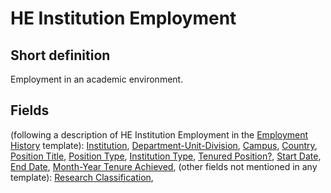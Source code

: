 # HE Institution Employment
## Short definition
Employment in an academic environment.
## Fields
(following a description of HE Institution Employment in the [Employment History](../Templates/Employment%20History.md) template):
[Institution](../Object-Fields/HE%20Institution%20Employment/Institution.md),
[Department-Unit-Division](../Object-Fields/HE%20Institution%20Employment/Department-Unit-Division.md),
[Campus](../Object-Fields/HE%20Institution%20Employment/Campus.md),
[Country](../Object-Fields/HE%20Institution%20Employment/Country.md),
[Position Title](../Object-Fields/HE%20Institution%20Employment/Position%20Title.md),
[Position Type](../Object-Fields/HE%20Institution%20Employment/Position%20Type.md),
[Institution Type](../Object-Fields/HE%20Institution%20Employment/Institution%20Type.md),
[Tenured Position?](../Object-Fields/HE%20Institution%20Employment/Tenured%20Position.md),
[Start Date](../Object-Fields/HE%20Institution%20Employment/Start%20Date.md),
[End Date](../Object-Fields/HE%20Institution%20Employment/End%20Date.md),
[Month-Year Tenure Achieved](../Object-Fields/HE%20Institution%20Employment/Month-Year%20Tenure%20Achieved.md),
(other fields not mentioned in any template):
[Research Classification](../Object-Fields/HE%20Institution%20Employment/Research%20Classification.md),
